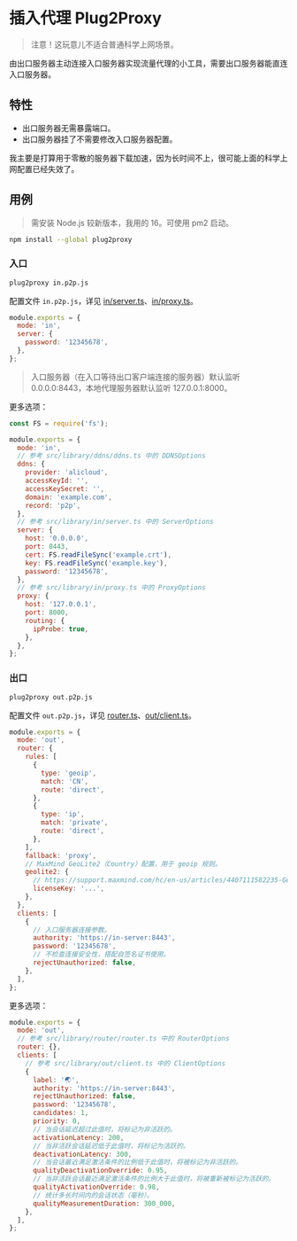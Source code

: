 # 插入代理 Plug2Proxy

> 注意！这玩意儿不适合普通科学上网场景。

由出口服务器主动连接入口服务器实现流量代理的小工具，需要出口服务器能直连入口服务器。

## 特性

- 出口服务器无需暴露端口。
- 出口服务器挂了不需要修改入口服务器配置。

我主要是打算用于零散的服务器下载加速，因为长时间不上，很可能上面的科学上网配置已经失效了。

## 用例

> 需安装 Node.js 较新版本，我用的 16。可使用 pm2 启动。

```sh
npm install --global plug2proxy
```

### 入口

```sh
plug2proxy in.p2p.js
```

配置文件 `in.p2p.js`，详见 [in/server.ts](./src/library/in/server.ts)、[in/proxy.ts](./src/library/in/proxy.ts)。

```js
module.exports = {
  mode: 'in',
  server: {
    password: '12345678',
  },
};
```

> 入口服务器（在入口等待出口客户端连接的服务器）默认监听 0.0.0.0:8443，本地代理服务器默认监听 127.0.0.1:8000。

更多选项：

```js
const FS = require('fs');

module.exports = {
  mode: 'in',
  // 参考 src/library/ddns/ddns.ts 中的 DDNSOptions
  ddns: {
    provider: 'alicloud',
    accessKeyId: '',
    accessKeySecret: '',
    domain: 'example.com',
    record: 'p2p',
  },
  // 参考 src/library/in/server.ts 中的 ServerOptions
  server: {
    host: '0.0.0.0',
    port: 8443,
    cert: FS.readFileSync('example.crt'),
    key: FS.readFileSync('example.key'),
    password: '12345678',
  },
  // 参考 src/library/in/proxy.ts 中的 ProxyOptions
  proxy: {
    host: '127.0.0.1',
    port: 8000,
    routing: {
      ipProbe: true,
    },
  },
};
```

### 出口

```sh
plug2proxy out.p2p.js
```

配置文件 `out.p2p.js`，详见 [router.ts](./src/library/router/router.ts)、[out/client.ts](./src/library/out/client.ts)。

```js
module.exports = {
  mode: 'out',
  router: {
    rules: [
      {
        type: 'geoip',
        match: 'CN',
        route: 'direct',
      },
      {
        type: 'ip',
        match: 'private',
        route: 'direct',
      },
    ],
    fallback: 'proxy',
    // MaxMind GeoLite2（Country）配置，用于 geoip 规则。
    geolite2: {
      // https://support.maxmind.com/hc/en-us/articles/4407111582235-Generate-a-License-Key
      licenseKey: '...',
    },
  },
  clients: [
    {
      // 入口服务器连接参数。
      authority: 'https://in-server:8443',
      password: '12345678',
      // 不检查连接安全性，搭配自签名证书使用。
      rejectUnauthorized: false,
    },
  ],
};
```

更多选项：

```js
module.exports = {
  mode: 'out',
  // 参考 src/library/router/router.ts 中的 RouterOptions
  router: {},
  clients: [
    // 参考 src/library/out/client.ts 中的 ClientOptions
    {
      label: '🌏',
      authority: 'https://in-server:8443',
      rejectUnauthorized: false,
      password: '12345678',
      candidates: 1,
      priority: 0,
      // 当会话延迟超过此值时，将标记为非活跃的。
      activationLatency: 200,
      // 当非活跃会话延迟低于此值时，将标记为活跃的。
      deactivationLatency: 300,
      // 当会话最近满足激活条件的比例低于此值时，将被标记为非活跃的。
      qualityDeactivationOverride: 0.95,
      // 当非活跃会话最近满足激活条件的比例大于此值时，将被重新被标记为活跃的。
      qualityActivationOverride: 0.98,
      // 统计多长时间内的会话状态（毫秒）。
      qualityMeasurementDuration: 300_000,
    },
  ],
};
```
